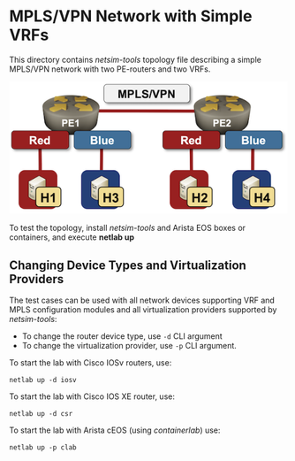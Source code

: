 # MPLS/VPN Network with Simple VRFs

This directory contains *netsim-tools* topology file describing a simple MPLS/VPN network with two PE-routers and two VRFs.

![Lab topology](mpls-vpn-simple.png)

To test the topology, install *netsim-tools* and Arista EOS boxes or containers, and execute **netlab up**

## Changing Device Types and Virtualization Providers

The test cases can be used with all network devices supporting VRF and MPLS configuration modules and all virtualization providers supported by *netsim-tools*:

* To change the router device type, use `-d` CLI argument
* To change the virtualization provider, use `-p` CLI argument.

To start the lab with Cisco IOSv routers, use:

```
netlab up -d iosv
```

To start the lab with Cisco IOS XE router, use:

```
netlab up -d csr
```

To start the lab with Arista cEOS (using *containerlab*) use:

```
netlab up -p clab
```

